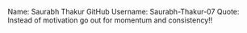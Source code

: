 Name: Saurabh Thakur
GitHub Username: Saurabh-Thakur-07
Quote: Instead of motivation go out for momentum and consistency!!
